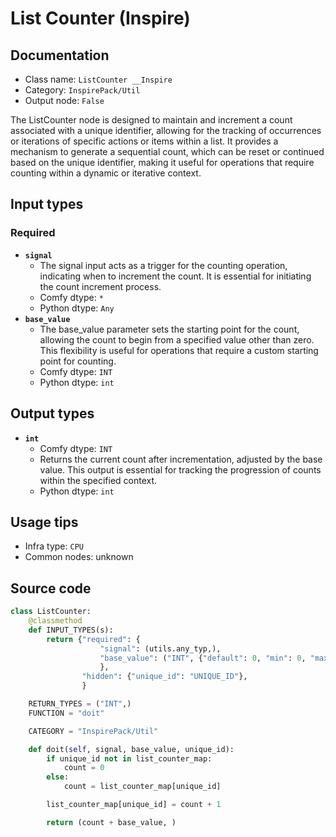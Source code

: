 # List Counter (Inspire)
## Documentation
- Class name: `ListCounter __Inspire`
- Category: `InspirePack/Util`
- Output node: `False`

The ListCounter node is designed to maintain and increment a count associated with a unique identifier, allowing for the tracking of occurrences or iterations of specific actions or items within a list. It provides a mechanism to generate a sequential count, which can be reset or continued based on the unique identifier, making it useful for operations that require counting within a dynamic or iterative context.
## Input types
### Required
- **`signal`**
    - The signal input acts as a trigger for the counting operation, indicating when to increment the count. It is essential for initiating the count increment process.
    - Comfy dtype: `*`
    - Python dtype: `Any`
- **`base_value`**
    - The base_value parameter sets the starting point for the count, allowing the count to begin from a specified value other than zero. This flexibility is useful for operations that require a custom starting point for counting.
    - Comfy dtype: `INT`
    - Python dtype: `int`
## Output types
- **`int`**
    - Comfy dtype: `INT`
    - Returns the current count after incrementation, adjusted by the base value. This output is essential for tracking the progression of counts within the specified context.
    - Python dtype: `int`
## Usage tips
- Infra type: `CPU`
- Common nodes: unknown


## Source code
```python
class ListCounter:
    @classmethod
    def INPUT_TYPES(s):
        return {"required": {
                    "signal": (utils.any_typ,),
                    "base_value": ("INT", {"default": 0, "min": 0, "max": 0xffffffffffffffff}),
                    },
                "hidden": {"unique_id": "UNIQUE_ID"},
                }

    RETURN_TYPES = ("INT",)
    FUNCTION = "doit"

    CATEGORY = "InspirePack/Util"

    def doit(self, signal, base_value, unique_id):
        if unique_id not in list_counter_map:
            count = 0
        else:
            count = list_counter_map[unique_id]

        list_counter_map[unique_id] = count + 1

        return (count + base_value, )

```
